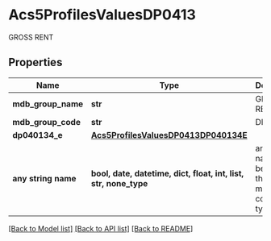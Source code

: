 # Acs5ProfilesValuesDP0413

GROSS RENT

## Properties
Name | Type | Description | Notes
------------ | ------------- | ------------- | -------------
**mdb_group_name** | **str** | GROSS RENT | 
**mdb_group_code** | **str** | DP0413 | 
**dp040134_e** | [**Acs5ProfilesValuesDP0413DP040134E**](Acs5ProfilesValuesDP0413DP040134E.md) |  | 
**any string name** | **bool, date, datetime, dict, float, int, list, str, none_type** | any string name can be used but the value must be the correct type | [optional]

[[Back to Model list]](../README.md#documentation-for-models) [[Back to API list]](../README.md#documentation-for-api-endpoints) [[Back to README]](../README.md)


